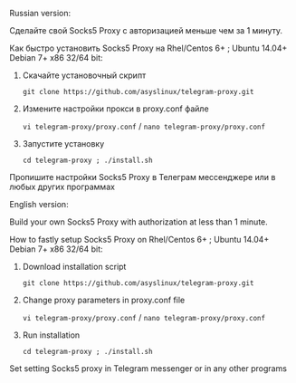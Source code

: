 Russian version:

Сделайте свой Socks5 Proxy с авторизацией меньше чем за 1 минуту.

Как быстро установить Socks5 Proxy на Rhel/Centos 6+ ; Ubuntu 14.04+ Debian 7+ x86 32/64 bit:

1. Скачайте установочный скрипт

    `git clone https://github.com/asyslinux/telegram-proxy.git`

2. Измените настройки прокси в proxy.conf файле

    `vi telegram-proxy/proxy.conf` / `nano telegram-proxy/proxy.conf`

3. Запустите установку

    `cd telegram-proxy ; ./install.sh`

Пропишите настройки Socks5 Proxy в Телеграм мессенджере или в любых других программах

English version:

Build your own Socks5 Proxy with authorization at less than 1 minute.

How to fastly setup Socks5 Proxy on Rhel/Centos 6+ ; Ubuntu 14.04+ Debian 7+ x86 32/64 bit:

1.  Download installation script

    `git clone https://github.com/asyslinux/telegram-proxy.git`

2.  Change proxy parameters in proxy.conf file

    `vi telegram-proxy/proxy.conf` / `nano telegram-proxy/proxy.conf`

3.  Run installation

    `cd telegram-proxy ; ./install.sh`

Set setting Socks5 proxy in Telegram messenger or in any other programs
